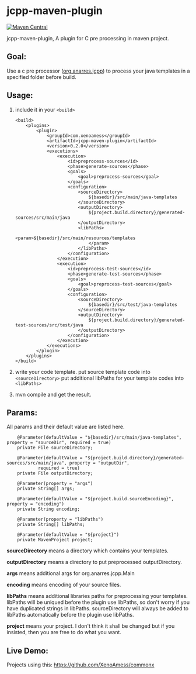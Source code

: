 # jcpp-maven-plugin

[![Maven Central](https://maven-badges.herokuapp.com/maven-central/com.xenoamess/jcpp-maven-plugin/badge.svg)](https://maven-badges.herokuapp.com/maven-central/com.xenoamess/jcpp-maven-plugin)

jcpp-maven-plugin, A plugin for C pre processing in maven project.

## Goal:
Use a c pre processor ([org.anarres.jcpp](https://github.com/shevek/jcpp)) to process your java templates in a specified folder before build.

## Usage:

1. include it in your `<build>`

    ```pom
    <build>
        <plugins>
            <plugin>
                <groupId>com.xenoamess</groupId>
                <artifactId>jcpp-maven-plugin</artifactId>
                <version>0.2.0</version>
                <executions>
                    <execution>
                        <id>preprocess-sources</id>
                        <phase>generate-sources</phase>
                        <goals>
                            <goal>preprocess-sources</goal>
                        </goals>
                        <configuration>
                            <sourceDirectory>
                                ${basedir}/src/main/java-templates
                            </sourceDirectory>
                            <outputDirectory>
                                ${project.build.directory}/generated-sources/src/main/java
                            </outputDirectory>
                            <libPaths>
                                <param>${basedir}/src/main/resources/templates
                                </param>
                            </libPaths>
                        </configuration>
                    </execution>
                    <execution>
                        <id>preprocess-test-sources</id>
                        <phase>generate-test-sources</phase>
                        <goals>
                            <goal>preprocess-test-sources</goal>
                        </goals>
                        <configuration>
                            <sourceDirectory>
                                ${basedir}/src/test/java-templates
                            </sourceDirectory>
                            <outputDirectory>
                                ${project.build.directory}/generated-test-sources/src/test/java
                            </outputDirectory>
                        </configuration>
                    </execution>
                </executions>
            </plugin>
        </plugins>
    </build>
    ```

2. write your code template.
put source template code into `<sourceDirectory>`
put additional libPaths for your template codes into `<libPaths>`

3. mvn compile and get the result.

## Params:

All params and their default value are listed here.
```
    @Parameter(defaultValue = "${basedir}/src/main/java-templates", property = "sourceDir", required = true)
    private File sourceDirectory;

    @Parameter(defaultValue = "${project.build.directory}/generated-sources/src/main/java", property = "outputDir",
            required = true)
    private File outputDirectory;

    @Parameter(property = "args")
    private String[] args;

    @Parameter(defaultValue = "${project.build.sourceEncoding}", property = "encoding")
    private String encoding;

    @Parameter(property = "libPaths")
    private String[] libPaths;
    
    @Parameter(defaultValue = "${project}")
    private MavenProject project;
```

**sourceDirectory** means a directory which contains your templates.

**outputDirectory** means a directory to put preprocessed outputDirectory.

**args** means additional args for org.anarres.jcpp.Main

**encoding** means encoding of your source files.

**libPaths** means additional libraries paths for preprocessing your templates.
libPaths will be uniqued before the plugin use libPaths, so don't worry if you have duplicated strings in libPaths.
sourceDirectory will always be added to libPaths automatically before the plugin use libPaths.

**project** means your project. I don't think it shall be changed but if you insisted, then you are free to do what you want.

## Live Demo:

Projects using this:
https://github.com/XenoAmess/commonx
